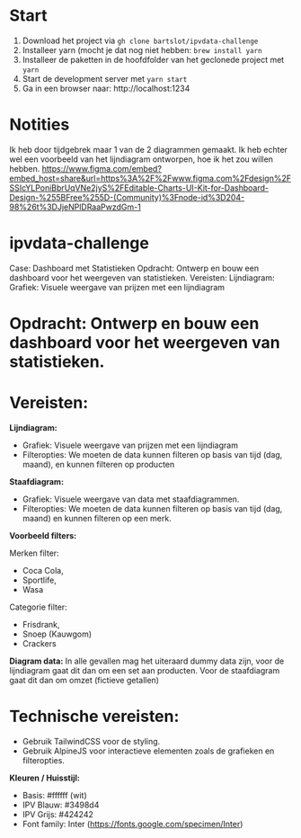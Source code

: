 # Start
1. Download het project via `gh clone bartslot/ipvdata-challenge`
2. Installeer yarn (mocht je dat nog niet hebben: `brew install yarn`
3. Installeer de paketten in de hoofdfolder van het geclonede project met `yarn`
4. Start de development server met `yarn start`
5. Ga in een browser naar: http://localhost:1234

# Notities
Ik heb door tijdgebrek maar 1 van de 2 diagrammen gemaakt. Ik heb echter wel een voorbeeld van het lijndiagram ontworpen, hoe ik het zou willen hebben.
https://www.figma.com/embed?embed_host=share&url=https%3A%2F%2Fwww.figma.com%2Fdesign%2FSSIcYLPoniBbrUqVNe2jyS%2FEditable-Charts-UI-Kit-for-Dashboard-Design-%255BFree%255D-(Community)%3Fnode-id%3D204-98%26t%3DJjeNPlDRaaPwzdGm-1

# ipvdata-challenge
Case: Dashboard met Statistieken Opdracht: Ontwerp en bouw een dashboard voor het weergeven van statistieken. Vereisten: Lijndiagram: Grafiek: Visuele weergave van prijzen met een lijndiagram 

# Opdracht: Ontwerp en bouw een dashboard voor het weergeven van statistieken.

# Vereisten:
**Lijndiagram:**
- Grafiek: Visuele weergave van prijzen met een lijndiagram
- Filteropties: We moeten de data kunnen filteren op basis van tijd (dag, maand), en kunnen filteren op producten

**Staafdiagram:**
- Grafiek: Visuele weergave van data met staafdiagrammen.
- Filteropties: We moeten de data kunnen filteren op basis van tijd (dag, maand) en kunnen filteren op een merk.

**Voorbeeld filters:**

Merken filter: 
- Coca Cola,
- Sportlife,
- Wasa

Categorie filter:
- Frisdrank,
- Snoep (Kauwgom)
- Crackers

**Diagram data:**
In alle gevallen mag het uiteraard dummy data zijn, voor de lijndiagram gaat dit dan om een set aan producten. 
Voor de staafdiagram gaat dit dan om omzet (fictieve getallen)

# Technische vereisten:
- Gebruik TailwindCSS voor de styling.
- Gebruik AlpineJS voor interactieve elementen zoals de grafieken en filteropties.

**Kleuren / Huisstijl:**
- Basis: #ffffff (wit)
- IPV Blauw: #3498d4
- IPV Grijs: #424242
- Font family: Inter (https://fonts.google.com/specimen/Inter)

